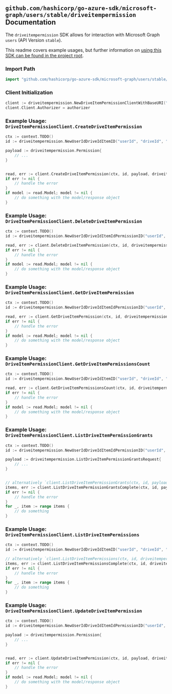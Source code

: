 
## `github.com/hashicorp/go-azure-sdk/microsoft-graph/users/stable/driveitempermission` Documentation

The `driveitempermission` SDK allows for interaction with Microsoft Graph `users` (API Version `stable`).

This readme covers example usages, but further information on [using this SDK can be found in the project root](https://github.com/hashicorp/go-azure-sdk/tree/main/docs).

### Import Path

```go
import "github.com/hashicorp/go-azure-sdk/microsoft-graph/users/stable/driveitempermission"
```


### Client Initialization

```go
client := driveitempermission.NewDriveItemPermissionClientWithBaseURI("https://graph.microsoft.com")
client.Client.Authorizer = authorizer
```


### Example Usage: `DriveItemPermissionClient.CreateDriveItemPermission`

```go
ctx := context.TODO()
id := driveitempermission.NewUserIdDriveIdItemID("userId", "driveId", "driveItemId")

payload := driveitempermission.Permission{
	// ...
}


read, err := client.CreateDriveItemPermission(ctx, id, payload, driveitempermission.DefaultCreateDriveItemPermissionOperationOptions())
if err != nil {
	// handle the error
}
if model := read.Model; model != nil {
	// do something with the model/response object
}
```


### Example Usage: `DriveItemPermissionClient.DeleteDriveItemPermission`

```go
ctx := context.TODO()
id := driveitempermission.NewUserIdDriveIdItemIdPermissionID("userId", "driveId", "driveItemId", "permissionId")

read, err := client.DeleteDriveItemPermission(ctx, id, driveitempermission.DefaultDeleteDriveItemPermissionOperationOptions())
if err != nil {
	// handle the error
}
if model := read.Model; model != nil {
	// do something with the model/response object
}
```


### Example Usage: `DriveItemPermissionClient.GetDriveItemPermission`

```go
ctx := context.TODO()
id := driveitempermission.NewUserIdDriveIdItemIdPermissionID("userId", "driveId", "driveItemId", "permissionId")

read, err := client.GetDriveItemPermission(ctx, id, driveitempermission.DefaultGetDriveItemPermissionOperationOptions())
if err != nil {
	// handle the error
}
if model := read.Model; model != nil {
	// do something with the model/response object
}
```


### Example Usage: `DriveItemPermissionClient.GetDriveItemPermissionsCount`

```go
ctx := context.TODO()
id := driveitempermission.NewUserIdDriveIdItemID("userId", "driveId", "driveItemId")

read, err := client.GetDriveItemPermissionsCount(ctx, id, driveitempermission.DefaultGetDriveItemPermissionsCountOperationOptions())
if err != nil {
	// handle the error
}
if model := read.Model; model != nil {
	// do something with the model/response object
}
```


### Example Usage: `DriveItemPermissionClient.ListDriveItemPermissionGrants`

```go
ctx := context.TODO()
id := driveitempermission.NewUserIdDriveIdItemIdPermissionID("userId", "driveId", "driveItemId", "permissionId")

payload := driveitempermission.ListDriveItemPermissionGrantsRequest{
	// ...
}


// alternatively `client.ListDriveItemPermissionGrants(ctx, id, payload, driveitempermission.DefaultListDriveItemPermissionGrantsOperationOptions())` can be used to do batched pagination
items, err := client.ListDriveItemPermissionGrantsComplete(ctx, id, payload, driveitempermission.DefaultListDriveItemPermissionGrantsOperationOptions())
if err != nil {
	// handle the error
}
for _, item := range items {
	// do something
}
```


### Example Usage: `DriveItemPermissionClient.ListDriveItemPermissions`

```go
ctx := context.TODO()
id := driveitempermission.NewUserIdDriveIdItemID("userId", "driveId", "driveItemId")

// alternatively `client.ListDriveItemPermissions(ctx, id, driveitempermission.DefaultListDriveItemPermissionsOperationOptions())` can be used to do batched pagination
items, err := client.ListDriveItemPermissionsComplete(ctx, id, driveitempermission.DefaultListDriveItemPermissionsOperationOptions())
if err != nil {
	// handle the error
}
for _, item := range items {
	// do something
}
```


### Example Usage: `DriveItemPermissionClient.UpdateDriveItemPermission`

```go
ctx := context.TODO()
id := driveitempermission.NewUserIdDriveIdItemIdPermissionID("userId", "driveId", "driveItemId", "permissionId")

payload := driveitempermission.Permission{
	// ...
}


read, err := client.UpdateDriveItemPermission(ctx, id, payload, driveitempermission.DefaultUpdateDriveItemPermissionOperationOptions())
if err != nil {
	// handle the error
}
if model := read.Model; model != nil {
	// do something with the model/response object
}
```
